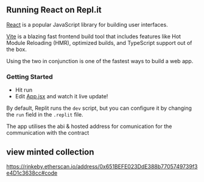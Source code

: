 ## Running React on Repl.it

[React](https://reactjs.org/) is a popular JavaScript library for building user interfaces.

[Vite](https://vitejs.dev/) is a blazing fast frontend build tool that includes features like Hot Module Reloading (HMR), optimized builds, and TypeScript support out of the box.

Using the two in conjunction is one of the fastest ways to build a web app.

### Getting Started
- Hit run
- Edit [App.jsx](#src/App.jsx) and watch it live update!

By default, Replit runs the `dev` script, but you can configure it by changing the `run` field in the `.replit` file.


The app utilises the abi & hosted address for comunication for the communication with the contract

## view minted collection
https://rinkeby.etherscan.io/address/0x651BEFE023DdE388b7705749739f3e4D1c3638cc#code
